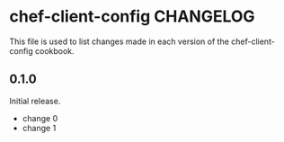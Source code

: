 # chef-client-config CHANGELOG

This file is used to list changes made in each version of the chef-client-config cookbook.

## 0.1.0

Initial release.

- change 0
- change 1
